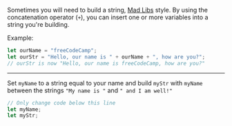 Sometimes you will need to build a string, [Mad Libs](https://en.wikipedia.org/wiki/Mad_Libs) style. By using the concatenation operator (`+`), you can insert one or more variables into a string you're building.

Example:

```js
let ourName = "freeCodeCamp";
let ourStr = "Hello, our name is " + ourName + ", how are you?";
// ourStr is now "Hello, our name is freeCodeCamp, how are you?"
```

------

Set `myName` to a string equal to your name and build `myStr` with `myName` between the strings `"My name is "` and `" and I am well!"`

```js
// Only change code below this line
let myName;
let myStr;
```

